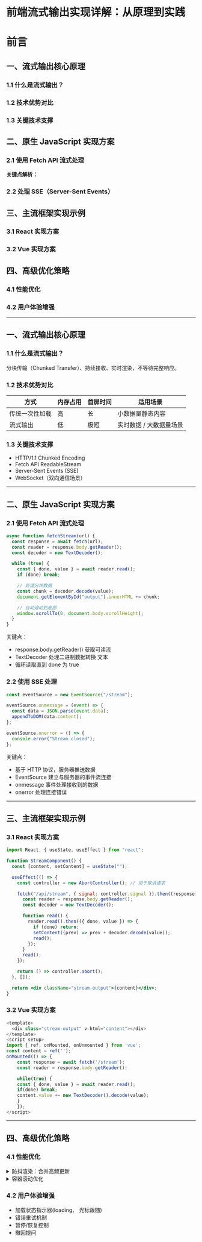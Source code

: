# 前端流式输出实现详解：从原理到实践

# 前言

## 一、流式输出核心原理

### 1.1 什么是流式输出？

### 1.2 技术优势对比

### 1.3 关键技术支撑

## 二、原生 JavaScript 实现方案

### 2.1 使用 Fetch API 流式处理

**关键点解析：**

### 2.2 处理 SSE（Server-Sent Events）

## 三、主流框架实现示例

### 3.1 React 实现方案

### 3.2 Vue 实现方案

## 四、高级优化策略

### 4.1 性能优化

### 4.2 用户体验增强

---

## 一、流式输出核心原理

### 1.1 什么是流式输出？

分块传输（Chunked Transfer）、持续接收、实时渲染，不等待完整响应。

### 1.2 技术优势对比

| 方式           | 内存占用 | 首屏时间 | 适用场景                |
| -------------- | -------- | -------- | ----------------------- |
| 传统一次性加载 | 高       | 长       | 小数据量静态内容        |
| 流式输出       | 低       | 极短     | 实时数据 / 大数据量场景 |

### 1.3 关键技术支撑

- HTTP/1.1 Chunked Encoding
- Fetch API ReadableStream
- Server-Sent Events (SSE)
- WebSocket（双向通信场景）

---

## 二、原生 JavaScript 实现方案

### 2.1 使用 Fetch API 流式处理

```javascript
async function fetchStream(url) {
  const response = await fetch(url);
  const reader = response.body.getReader();
  const decoder = new TextDecoder();

  while (true) {
    const { done, value } = await reader.read();
    if (done) break;

    // 处理分块数据
    const chunk = decoder.decode(value);
    document.getElementById("output").innerHTML += chunk;

    // 自动滚动到底部
    window.scrollTo(0, document.body.scrollHeight);
  }
}
```

关键点：

- response.body.getReader() 获取可读流
- TextDecoder 处理二进制数据转换 文本
- 循环读取直到 done 为 true

### 2.2 使用 SSE 处理

```javascript
const eventSource = new EventSource("/stream");

eventSource.onmessage = (event) => {
  const data = JSON.parse(event.data);
  appendToDOM(data.content);
};

eventSource.onerror = () => {
  console.error("Stream closed");
};
```

关键点：

- 基于 HTTP 协议，服务器推送数据
- EventSource 建立与服务器的事件流连接
- onmessage 事件处理接收到的数据
- onerror 处理连接错误

---

## 三、主流框架实现示例

### 3.1 React 实现方案

```jsx
import React, { useState, useEffect } from "react";

function StreamComponent() {
  const [content, setContent] = useState("");

  useEffect(() => {
    const controller = new AbortController(); // 用于取消请求

    fetch("/api/stream", { signal: controller.signal }).then((response) => {
      const reader = response.body.getReader();
      const decoder = new TextDecoder();

      function read() {
        reader.read().then(({ done, value }) => {
          if (done) return;
          setContent((prev) => prev + decoder.decode(value));
          read();
        });
      }
      read();
    });

    return () => controller.abort();
  }, []);

  return <div className="stream-output">{content}</div>;
}
```

### 3.2 Vue 实现方案

```javascript
<template>
  <div class="stream-output" v-html="content"></div>
</template>
<script setup>
import { ref, onMounted, onUnmounted } from 'vue';
const content = ref('');
onMounted(() => {
    const response = await fetch('/stream');
    const reader = response.body.getReader();

    while(true) {
    const { done, value } = await reader.read();
    if(done) break;
    content.value += new TextDecoder().decode(value);
    }
    });
</script>
```

---

## 四、高级优化策略

### 4.1 性能优化

<details>
<summary>防抖渲染：合并高频更新</summary>

```javascript
let buffer = [];
let renderScheduled = false;

function scheduleRender() {
  if (!renderScheduled) {
    requestAnimationFrame(() => {
      document.getElementById("output").innerHTML += buffer.join("");
      buffer = [];
      renderScheduled = false;
    });
    renderScheduled = true;
  }
}

// 在数据接收时
buffer.push(chunk);
scheduleRender();
```

_立即更新 dom 存在的问题_

- 每收到数据就触发更新，可能导致大量重排重绘
- 更新频率可能超过屏幕刷新率，造成性能浪费
- 容易造成页面卡顿

_原理分析：_

1. 浏览器渲染机制

- 浏览器的渲染是以帧为单位的，通常是 60fps（每秒 60 帧）
- 每一帧的渲染都需要经过：JavaScript 执行 -> 样式计算 -> 布局 -> 绘制等步骤
- 频繁的 DOM 操作会导致浏览器不断重新计算布局（reflow）和重新绘制（repaint）

2. requestAnimationFrame 的工作方式

- 它会在浏览器下一次重绘之前执行回调函数
- 浏览器会自动调整回调函数的执行时机，使其与屏幕刷新率同步
- 当页面在后台或隐藏时，requestAnimationFrame 会自动暂停，节省资源

_过程：_

- 批量更新 ：不是每收到一个数据块就更新 DOM，而是将数据先存入 buffer
- 防抖 ：通过 renderScheduled 标志位避免在一帧内重复调度渲染
- 同步渲染 ：确保 DOM 更新与浏览器的渲染周期同步
- 减少重排重绘 ：将多次 DOM 更新合并为一次，显著减少浏览器的渲染负担

4. 性能提升体现

- 更流畅的动画效果 ：与屏幕刷新率同步，避免掉帧
- 更好的性能 ：减少不必要的渲染，降低 CPU 和 GPU 负载
- 更好的电池寿命 ：在移动设备上能够更加节能
- 更好的内存管理 ：避免创建过多的渲染任务
</details>

<details> 
<summary>容器滚动优化</summary>

```javascript
// 节流处理
const throttle = (fn, delay) => {
  let lastCall = 0;
  return function (...args) {
    const now = Date.now();
    if (now - lastCall >= delay) {
      fn.apply(this, args);
      lastCall = now;
    }
  };
};

// 位于底部时才自动滚动
const isNearBottom = () => {
  const messagesEl = messagesContainer.value;
  if (messagesEl) {
    const threshold = 100; // 阈值，表示距离底部多少像素内认为是在底部
    return (
      messagesEl.scrollHeight - messagesEl.scrollTop - messagesEl.clientHeight <
      threshold
    );
  }
  return true;
};
```

</details>

### 4.2 用户体验增强

- 加载状态指示器(loading、 光标跟随)
- 错误重试机制
- 暂停/恢复控制
- 撤回提问
